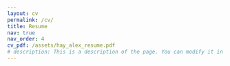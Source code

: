 ```yaml
---
layout: cv
permalink: /cv/
title: Resume
nav: true
nav_order: 4
cv_pdf: /assets/hay_alex_resume.pdf
# description: This is a description of the page. You can modify it in 'pages/_cv.md'. You can also change or remove the top pdf download button.
---
```

